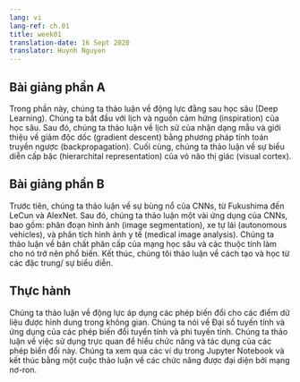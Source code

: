 ```yaml
---
lang: vi
lang-ref: ch.01
title: week01
translation-date: 16 Sept 2020
translator: Huynh Nguyen
---
```



## Bài giảng phần A

Trong phần này, chúng ta thảo luận về động lực đằng sau học sâu (Deep Learning). Chúng ta bắt đầu với lịch và nguồn cảm hứng (inspiration) của học sâu. Sau đó, chúng ta thảo luận về lịch sử của nhận dạng mẫu và giới thiệu về giảm độc dốc (gradient descent) bằng phương pháp tính toán truyền ngược (backpropagation). Cuối cùng, chúng ta thảo luận về sự biểu diễn cấp bậc (hierarchital representation) của vỏ não thị giác (visual cortex).


## Bài giảng phần B

Trước tiên, chúng ta thảo luận về sự bùng nổ của CNNs, từ Fukushima đến LeCun và AlexNet. Sau đó, chúng ta thảo luận một vài ứng dụng của CNNs, bao gồm: phân đoạn hình ảnh (image segmentation), xe tự lái (autonomous vehicles), và phân tích hình ảnh y tế (medical image analysis). Chúng ta thảo luận về bản chất phân cấp của mạng học sâu và các thuộc tính làm cho nó trở nên phổ biến. Kết thúc, chúng tôi thảo luận về cách tạo và học từ các đặc trung/ sự biểu diễn.


## Thực hành

Chúng ta thảo luận về động lực áp dụng các phép biến đổi cho các điểm dữ liệu được hình dung trong không gian. Chúng ta nói về Đại số tuyến tính và ứng dụng của các phép biến đổi tuyến tính và phi tuyến tính. Chúng ta thảo luận về việc sử dụng trực quan để hiểu chức năng và tác dụng của các phép biến đổi này. Chúng ta xem qua các ví dụ trong Jupyter Notebook và kết thúc bằng một cuộc thảo luận về các chức năng được đại diện bởi mạng nơ-ron.
